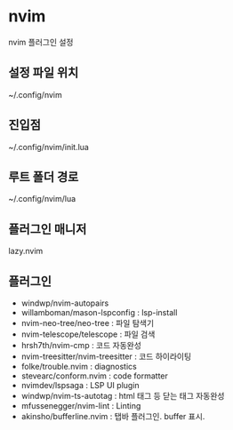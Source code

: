 # nvim
nvim 플러그인 설정

## 설정 파일 위치
~/.config/nvim

## 진입점
~/.config/nvim/init.lua

## 루트 폴더 경로
~/.config/nvim/lua

## 플러그인 매니저
lazy.nvim

## 플러그인
- windwp/nvim-autopairs
- willamboman/mason-lspconfig : lsp-install
- nvim-neo-tree/neo-tree : 파일 탐색기 
- nvim-telescope/telescope : 파일 검색
- hrsh7th/nvim-cmp : 코드 자동완성
- nvim-treesitter/nvim-treesitter : 코드 하이라이팅
- folke/trouble.nvim : diagnostics
- stevearc/conform.nvim : code formatter
- nvimdev/lspsaga : LSP UI plugin
- windwp/nvim-ts-autotag : html 태그 등 닫는 태그 자동완성
- mfussenegger/nvim-lint : Linting 
- akinsho/bufferline.nvim : 탭바 플러그인. buffer 표시.
